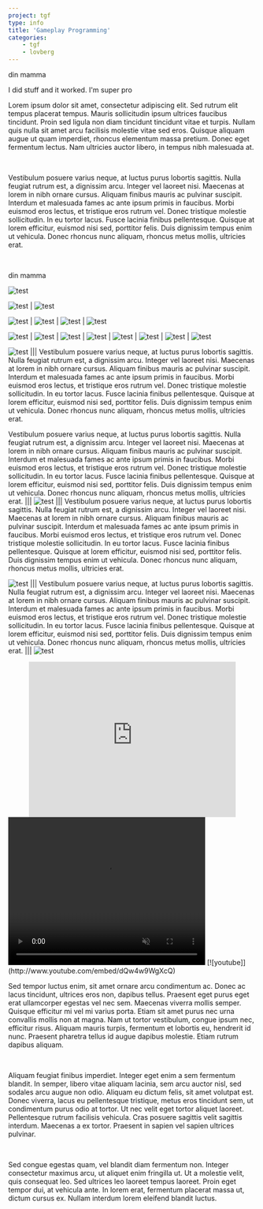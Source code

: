 ```yaml
---
project: tgf
type: info
title: 'Gameplay Programming'
categories: 
    - tgf
    - lovberg
---
```

din mamma 

I did stuff and it worked. I'm super pro

Lorem ipsum dolor sit amet, consectetur adipiscing elit. Sed rutrum elit tempus placerat tempus. Mauris sollicitudin ipsum ultrices faucibus tincidunt. Proin sed ligula non diam tincidunt tincidunt vitae et turpis. Nullam quis nulla sit amet arcu facilisis molestie vitae sed eros. Quisque aliquam augue ut quam imperdiet, rhoncus elementum massa pretium. Donec eget fermentum lectus. Nam ultricies auctor libero, in tempus nibh malesuada at.

<br>

Vestibulum posuere varius neque, at luctus purus lobortis sagittis. Nulla feugiat rutrum est, a dignissim arcu. Integer vel laoreet nisi. Maecenas at lorem in nibh ornare cursus. Aliquam finibus mauris ac pulvinar suscipit. Interdum et malesuada fames ac ante ipsum primis in faucibus. Morbi euismod eros lectus, et tristique eros rutrum vel. Donec tristique molestie sollicitudin. In eu tortor lacus. Fusce lacinia finibus pellentesque. Quisque at lorem efficitur, euismod nisi sed, porttitor felis. Duis dignissim tempus enim ut vehicula. Donec rhoncus nunc aliquam, rhoncus metus mollis, ultricies erat.

<br>

din mamma

![test](https://static.pexels.com/photos/36764/marguerite-daisy-beautiful-beauty.jpg)

![test](https://static.pexels.com/photos/36764/marguerite-daisy-beautiful-beauty.jpg) | ![test](https://static.pexels.com/photos/36764/marguerite-daisy-beautiful-beauty.jpg)

![test](https://static.pexels.com/photos/36764/marguerite-daisy-beautiful-beauty.jpg) | ![test](https://static.pexels.com/photos/36764/marguerite-daisy-beautiful-beauty.jpg) | ![test](https://static.pexels.com/photos/36764/marguerite-daisy-beautiful-beauty.jpg) | ![test](https://static.pexels.com/photos/36764/marguerite-daisy-beautiful-beauty.jpg)

![test](https://static.pexels.com/photos/36764/marguerite-daisy-beautiful-beauty.jpg) | ![test](https://static.pexels.com/photos/36764/marguerite-daisy-beautiful-beauty.jpg) | ![test](https://static.pexels.com/photos/36764/marguerite-daisy-beautiful-beauty.jpg) | ![test](https://static.pexels.com/photos/36764/marguerite-daisy-beautiful-beauty.jpg) | ![test](https://static.pexels.com/photos/36764/marguerite-daisy-beautiful-beauty.jpg) | ![test](https://static.pexels.com/photos/36764/marguerite-daisy-beautiful-beauty.jpg) | ![test](https://static.pexels.com/photos/36764/marguerite-daisy-beautiful-beauty.jpg) | ![test](https://static.pexels.com/photos/36764/marguerite-daisy-beautiful-beauty.jpg)

![test](https://static.pexels.com/photos/36764/marguerite-daisy-beautiful-beauty.jpg) ||| Vestibulum posuere varius neque, at luctus purus lobortis sagittis. Nulla feugiat rutrum est, a dignissim arcu. Integer vel laoreet nisi. Maecenas at lorem in nibh ornare cursus. Aliquam finibus mauris ac pulvinar suscipit. Interdum et malesuada fames ac ante ipsum primis in faucibus. Morbi euismod eros lectus, et tristique eros rutrum vel. Donec tristique molestie sollicitudin. In eu tortor lacus. Fusce lacinia finibus pellentesque. Quisque at lorem efficitur, euismod nisi sed, porttitor felis. Duis dignissim tempus enim ut vehicula. Donec rhoncus nunc aliquam, rhoncus metus mollis, ultricies erat.

Vestibulum posuere varius neque, at luctus purus lobortis sagittis. Nulla feugiat rutrum est, a dignissim arcu. Integer vel laoreet nisi. Maecenas at lorem in nibh ornare cursus. Aliquam finibus mauris ac pulvinar suscipit. Interdum et malesuada fames ac ante ipsum primis in faucibus. Morbi euismod eros lectus, et tristique eros rutrum vel. Donec tristique molestie sollicitudin. In eu tortor lacus. Fusce lacinia finibus pellentesque. Quisque at lorem efficitur, euismod nisi sed, porttitor felis. Duis dignissim tempus enim ut vehicula. Donec rhoncus nunc aliquam, rhoncus metus mollis, ultricies erat. ||| ![test](https://static.pexels.com/photos/36764/marguerite-daisy-beautiful-beauty.jpg) ||| Vestibulum posuere varius neque, at luctus purus lobortis sagittis. Nulla feugiat rutrum est, a dignissim arcu. Integer vel laoreet nisi. Maecenas at lorem in nibh ornare cursus. Aliquam finibus mauris ac pulvinar suscipit. Interdum et malesuada fames ac ante ipsum primis in faucibus. Morbi euismod eros lectus, et tristique eros rutrum vel. Donec tristique molestie sollicitudin. In eu tortor lacus. Fusce lacinia finibus pellentesque. Quisque at lorem efficitur, euismod nisi sed, porttitor felis. Duis dignissim tempus enim ut vehicula. Donec rhoncus nunc aliquam, rhoncus metus mollis, ultricies erat.

![test](https://static.pexels.com/photos/36764/marguerite-daisy-beautiful-beauty.jpg) ||| Vestibulum posuere varius neque, at luctus purus lobortis sagittis. Nulla feugiat rutrum est, a dignissim arcu. Integer vel laoreet nisi. Maecenas at lorem in nibh ornare cursus. Aliquam finibus mauris ac pulvinar suscipit. Interdum et malesuada fames ac ante ipsum primis in faucibus. Morbi euismod eros lectus, et tristique eros rutrum vel. Donec tristique molestie sollicitudin. In eu tortor lacus. Fusce lacinia finibus pellentesque. Quisque at lorem efficitur, euismod nisi sed, porttitor felis. Duis dignissim tempus enim ut vehicula. Donec rhoncus nunc aliquam, rhoncus metus mollis, ultricies erat. ||| ![test](https://static.pexels.com/photos/36764/marguerite-daisy-beautiful-beauty.jpg)

<center> 
<iframe width="420" height="315" src="http://www.youtube.com/embed/dQw4w9WgXcQ" frameborder="0" allowfullscreen></iframe>
</center> 
<video autoplay="autoplay" loop="loop" width="400" height="300" muted> <source src="{{baseurl}}/vid/videoplayback.mp4" type="video/mp4" /> </video>
[![youtube]](http://www.youtube.com/embed/dQw4w9WgXcQ)

<br>

Sed tempor luctus enim, sit amet ornare arcu condimentum ac. Donec ac lacus tincidunt, ultrices eros non, dapibus tellus. Praesent eget purus eget erat ullamcorper egestas vel nec sem. Maecenas viverra mollis semper. Quisque efficitur mi vel mi varius porta. Etiam sit amet purus nec urna convallis mollis non at magna. Nam ut tortor vestibulum, congue ipsum nec, efficitur risus. Aliquam mauris turpis, fermentum et lobortis eu, hendrerit id nunc. Praesent pharetra tellus id augue dapibus molestie. Etiam rutrum dapibus aliquam.

<br>

Aliquam feugiat finibus imperdiet. Integer eget enim a sem fermentum blandit. In semper, libero vitae aliquam lacinia, sem arcu auctor nisl, sed sodales arcu augue non odio. Aliquam eu dictum felis, sit amet volutpat est. Donec viverra, lacus eu pellentesque tristique, metus eros tincidunt sem, ut condimentum purus odio at tortor. Ut nec velit eget tortor aliquet laoreet. Pellentesque rutrum facilisis vehicula. Cras posuere sagittis velit sagittis interdum. Maecenas a ex tortor. Praesent in sapien vel sapien ultrices pulvinar.

<br>

Sed congue egestas quam, vel blandit diam fermentum non. Integer consectetur maximus arcu, ut aliquet enim fringilla ut. Ut a molestie velit, quis consequat leo. Sed ultrices leo laoreet tempus laoreet. Proin eget tempor dui, at vehicula ante. In lorem erat, fermentum placerat massa ut, dictum cursus ex. Nullam interdum lorem eleifend blandit luctus.
